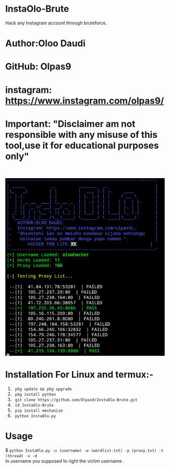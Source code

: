 # InstaOlo-Brute
Hack any Instagram account through bruteforce.
# Author:Oloo Daudi
# GitHub: Olpas9
# instagram: https://www.instagram.com/olpas9/ <br>
# Important: "Disclaimer am not responsible with any misuse of this tool,use it for educational purposes only"

<br>
<br>
<img src="Screenshot_20200710-162217~2.png"

<br>
<br>


# Installation For Linux and termux:-

1. ``` pkg update && pkg upgrade```
2. ``` pkg install python```
3. ``` git clone https://github.com/Olpas9/InstaOlo-Brute.git```
4. ``` cd InstaOlo-Brute```
5. ``` pip install mechanize```
6. ``` python InstaOlo.py```

# Usage
$ ```python InstaOlo.py -u (username) -w (wordlist.txt) -p (proxy.txt) -t (thread) -v -d```
<br>
In username you supposed to right the victim username .

